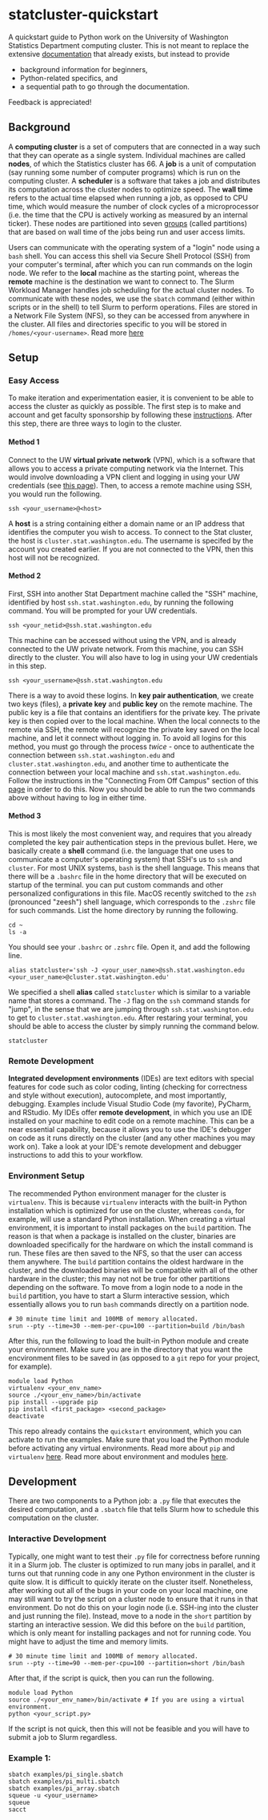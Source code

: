 # statcluster-quickstart

A quickstart guide to Python work on the University of Washington Statistics Department computing cluster. This is not meant to replace the extensive [documentation](https://howto.stat.washington.edu/howto/doku.php?id=clusters) that already exists, but instead to provide

- background information for beginners,
- Python-related specifics, and
- a sequential path to go through the documentation.

Feedback is appreciated!

## Background

A **computing cluster** is a set of computers that are connected in a way such that they can operate as a single system. Individual machines are called **nodes**, of which the Statistics cluster has 66. A **job** is a unit of computation (say running some number of computer programs) which is run on the computing cluster. A **scheduler** is a software that takes a job and distributes its computation across the cluster nodes to optimize speed. The **wall time** refers to the actual time elapsed when running a job, as opposed to CPU time, which would measure the number of clock cycles of a microprocessor (i.e. the time that the CPU is actively working as measured by an internal ticker). These nodes are partitioned into seven [groups](https://howto.stat.washington.edu/howto/doku.php?id=slurm) (called partitions) that are based on wall time of the jobs being run and user access limits. 

Users can communicate with the operating system of a "login" node using a `bash` shell. You can access this shell via Secure Shell Protocol (SSH) from your computer's terminal, after which you can run commands on the login node. We refer to the **local** machine as the starting point, whereas the **remote** machine is the destination we want to connect to. The Slurm Workload Manager handles job scheduling for the actual cluster nodes. To communicate with these nodes, we use the `sbatch` command (either within scripts or in the shell) to tell Slurm to perform operations. Files are stored in a Network File System (NFS), so they can be accessed from anywhere in the cluster. All files and directories specific to you will be stored in `/homes/<your-username>`. Read more [here](https://howto.stat.washington.edu/howto/doku.php?id=clusters)

## Setup

### Easy Access

To make iteration and experimentation easier, it is convenient to be able to access the cluster as quickly as possible. The first step is to make and account and get faculty sponsorship by following these [instructions](https://howto.stat.washington.edu/howto/doku.php?id=accessing_the_clusters). After this step, there are three ways to login to the cluster.

#### Method 1

Connect to the UW **virtual private network** (VPN), which is a software that allows you to access a private computing network via the Internet. This would involve downloading a VPN client and logging in using your UW credentials (see [this page](https://www.lib.washington.edu/help/connect/husky-onnet)). Then, to access a remote machine using SSH, you would run the following.
```
ssh <your_username>@<host>
```
A **host** is a string containing either a domain name or an IP address that identifies the computer you wish to access. To connect to the Stat cluster, the host is `cluster.stat.washington.edu`. The username is specifed by the account you created earlier. If you are not connected to the VPN, then this host will not be recognized.  

#### Method 2

First, SSH into another Stat Department machine called the "SSH" machine, identified by host `ssh.stat.washington.edu`, by running the following command. You will be prompted for your UW credentials.
```
ssh <your_netid>@ssh.stat.washington.edu
```
This machine can be accessed without using the VPN, and is already connected to the UW private network. From this machine, you can SSH directly to the cluster. You will also have to log in using your UW credentials in this step.
```
ssh <your_username>@ssh.stat.washington.edu
```
There is a way to avoid these logins. In **key pair authentication**, we create two keys (files), a **private key** and **public key** on the remote machine. The public key is a file that contains an identifiers for the private key. The private key is then copied over to the local machine. When the local connects to the remote via SSH, the remote will recognize the private key saved on the local machine, and let it connect without logging in. To avoid all logins for this method, you must go through the process *twice* - once to authenticate the connection between `ssh.stat.washington.edu` and `cluster.stat.washington.edu`, and another time to authenticate the connection between your local machine and `ssh.stat.washington.edu`. Follow the instructions in the "Connecting From Off Campus" section of this [page](https://howto.stat.washington.edu/howto/doku.php?id=ssh_guide) in order to do this. Now you should be able to run the two commands above without having to log in either time.

#### Method 3

This is most likely the most convenient way, and requires that you already completed the key pair authentication steps in the previous bullet. Here, we basically create a **shell** command (i.e. the language that one uses to communicate a computer's operating system) that SSH's us to `ssh` and `cluster`. For most UNIX systems, `bash` is the shell language. This means that there will be a `.bashrc` file in the home directory that will be executed on startup of the terminal. you can put custom commands and other personalized configurations in this file. MacOS recently switched to the `zsh` (pronounced "zeesh") shell language, which corresponds to the `.zshrc` file for such commands. List the home directory by running the following.
```
cd ~
ls -a
```
You should see your `.bashrc` or `.zshrc` file. Open it, and add the following line.
```
alias statcluster='ssh -J <your_user_name>@ssh.stat.washington.edu <your_user_name>@cluster.stat.washington.edu'
```
We specified a shell **alias** called `statcluster` which is similar to a variable name that stores a command. The `-J` flag on the `ssh` command stands for "jump", in the sense that we are jumping through `ssh.stat.washington.edu` to get to `cluster.stat.washington.edu`. After restaring your terminal, you should be able to access the cluster by simply running the command below.
```
statcluster
```

### Remote Development

**Integrated development environments** (IDEs) are text editors with special features for code such as color coding, linting (checking for correctness and style without execution), autocomplete, and most importantly, debugging. Examples include Visual Studio Code (my favorite), PyCharm, and RStudio. My IDEs offer **remote development**, in which you use an IDE installed on your machine to edit code on a remote machine. This can be a near essential capability, because it allows you to use the IDE's debugger on code as it runs directly on the cluster (and any other machines you may work on). Take a look at your IDE's remote development and debugger instructions to add this to your workflow.

### Environment Setup

The recommended Python environment manager for the cluster is `virtualenv`. This is because `virtualenv` interacts with the built-in Python installation which is optimized for use on the cluster, whereas `conda`, for example, will use a standard Python installation. When creating a virtual environment, it is important to install packages on the `build` partition. The reason is that when a package is installed on the cluster, binaries are downloaded specifically for the hardware on which the install command is run. These files are then saved to the NFS, so that the user can access them anywhere. The `build` partition contains the oldest hardware in the cluster, and the downloaded binaries will be compatible with all of the other hardware in the cluster; this may not not be true for other partitions depending on the software. To move from a login node to a node in the `build` partition, you have to start a Slurm interactive session, which essentially allows you to run `bash` commands directly on a partition node.
```
# 30 minute time limit and 100MB of memory allocated.
srun --pty --time=30 --mem-per-cpu=100 --partition=build /bin/bash
```
After this, run the following to load the built-in Python module and create your environment. Make sure you are in the directory that you want the encvironment files to be saved in (as opposed to a `git` repo for your project, for example).
```
module load Python
virtualenv <your_env_name>
source ./<your_env_name>/bin/activate
pip install --upgrade pip
pip install <first_package> <second_package>
deactivate
```
This repo already contains the `quickstart` environment, which you can activate to run the examples. Make sure that you load the Python module before activating any virtual environments. Read more about `pip` and `virtualenv` [here](https://howto.stat.washington.edu/howto/doku.php?id=virtualenv_and_pip). Read more about environment and modules [here](https://howto.stat.washington.edu/howto/doku.php?id=modules).

## Development

There are two components to a Python job: a `.py` file that executes the desired computation, and a `.sbatch` file that tells Slurm how to schedule this computation on the cluster.

### Interactive Development

Typically, one might want to test their `.py` file for correctness before running it in a Slurm job. The cluster is optimized to run many jobs in parallel, and it turns out that running code in any one Python environment in the cluster is quite slow. It is difficult to quickly iterate on the cluster itself. Nonetheless, after working out all of the bugs in your code on your local machine, one may still want to try the script on a cluster node to ensure that it runs in that environment. Do not do this on your login node (i.e. SSH-ing into the cluster and just running the file). Instead, move to a node in the `short` partition by starting an interactive session. We did this before on the `build` partition, which is only meant for installing packages and not for running code. You might have to adjust the time and memory limits.
```
# 30 minute time limit and 100MB of memory allocated.
srun --pty --time=90 --mem-per-cpu=100 --partition=short /bin/bash
```
After that, if the script is quick, then you can run the following.
```
module load Python
source ./<your_env_name>/bin/activate # If you are using a virtual environment.
python <your_script.py>
```
If the script is not quick, then this will not be feasible and you will have to submit a job to Slurm regardless.

### Example 1: 

```
sbatch examples/pi_single.sbatch
sbatch examples/pi_multi.sbatch
sbatch examples/pi_array.sbatch
squeue -u <your_username>
squeue
sacct
```
